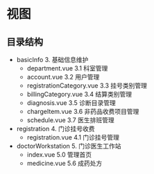 # 视图

## 目录结构


- basicInfo 3. 基础信息维护
  - department.vue  3.1 科室管理
  - account.vue  3.2 用户管理
  - registrationCategory.vue  3.3 挂号类别管理
  - billingCategory.vue  3.4 结算类别管理
  - diagnosis.vue  3.5 诊断目录管理
  - chargeItem.vue  3.6 非药品收费项目管理
  - schedule.vue  3.7 医生排班管理
- registration 4. 门诊挂号收费
  - registration.vue 4.1 门诊挂号管理
- doctorWorkstation 5. 门诊医生工作站
  - index.vue 5.0 管理首页
  - medicine.vue 5.6 成药处方
